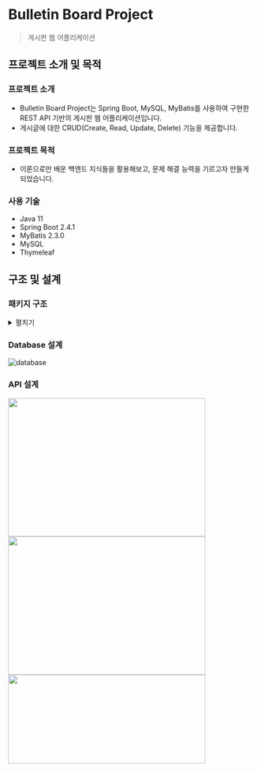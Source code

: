 # Bulletin Board Project

> 게시판 웹 어플리케이션

## 프로젝트 소개 및 목적

### 프로젝트 소개
+ Bulletin Board Project는 Spring Boot, MySQL, MyBatis를 사용하여 구현한 REST API 기반의 게시판 웹 어플리케이션입니다. 
+ 게시글에 대한 CRUD(Create, Read, Update, Delete) 기능을 제공합니다.

### 프로젝트 목적
+ 이론으로만 배운 백엔드 지식들을 활용해보고, 문제 해결 능력을 기르고자 만들게 되었습니다.

### 사용 기술
+ Java 11
+ Spring Boot 2.4.1
+ MyBatis 2.3.0
+ MySQL
+ Thymeleaf

## 구조 및 설계

### 패키지 구조
<details>
<summary>펼치기</summary>

```
💾src
 ┣ 📁main
 ┃ ┣ 📁java
 ┃ ┃ ┗ 📁com.soo0.bulletin_board
 ┃ ┃ ┃ ┗ 📄BulletinBoardApplication
 ┃ ┃ ┃ ┗ 📁controller
 ┃ ┃ ┃ ┃ ┗ 📄BoardController
 ┃ ┃ ┃ ┃ ┗ 📄PostController
 ┃ ┃ ┃ ┃ ┗ 📄UserController
 ┃ ┃ ┃ ┃ ┗ 📄PageController
 ┃ ┃ ┃ ┗ 📁domain
 ┃ ┃ ┃ ┃ ┗ 📁dto
 ┃ ┃ ┃ ┃ ┃ ┗ 📄LoginRequest
 ┃ ┃ ┃ ┃ ┃ ┗ 📄SignupRequest
 ┃ ┃ ┃ ┃ ┃ ┗ 📄PostListRequest
 ┃ ┃ ┃ ┃ ┃ ┗ 📄PostSaveRequest
 ┃ ┃ ┃ ┃ ┃ ┗ 📄PostListResponse
 ┃ ┃ ┃ ┃ ┃ ┗ 📄PostResponse
 ┃ ┃ ┃ ┃ ┗ 📁vo
 ┃ ┃ ┃ ┃ ┃ ┗ 📄Board
 ┃ ┃ ┃ ┃ ┃ ┗ 📄BoardInfo
 ┃ ┃ ┃ ┃ ┃ ┗ 📄Post
 ┃ ┃ ┃ ┃ ┃ ┗ 📄PostInfo
 ┃ ┃ ┃ ┃ ┃ ┗ 📄User
 ┃ ┃ ┃ ┃ ┃ ┗ 📄UserInfo
 ┃ ┃ ┃ ┗ 📁exception
 ┃ ┃ ┃ ┃ ┗ 📄BoardNotFoundException
 ┃ ┃ ┃ ┃ ┗ 📄DataModificationException
 ┃ ┃ ┃ ┃ ┗ 📄DuplicateUserException
 ┃ ┃ ┃ ┃ ┗ 📄PostNotFoundException
 ┃ ┃ ┃ ┃ ┗ 📄UserNotFoundException
 ┃ ┃ ┃ ┃ ┗ 📄ErrorCode
 ┃ ┃ ┃ ┃ ┗ 📄ErrorCodeSupport
 ┃ ┃ ┃ ┃ ┗ 📄ErrorResponse
 ┃ ┃ ┃ ┃ ┗ 📄ExceptionControllerAdvice
 ┃ ┃ ┃ ┗ 📁mapper
 ┃ ┃ ┃ ┃ ┗ 📄BoardMapper
 ┃ ┃ ┃ ┃ ┗ 📄PostMapper
 ┃ ┃ ┃ ┃ ┗ 📄UserMapper
 ┃ ┃ ┃ ┗ 📁service
 ┃ ┃ ┃ ┃ ┗ 📄BoardService
 ┃ ┃ ┃ ┃ ┗ 📄BoardServiceImpl
 ┃ ┃ ┃ ┃ ┗ 📄PostService
 ┃ ┃ ┃ ┃ ┗ 📄PostServiceImpl
 ┃ ┃ ┃ ┃ ┗ 📄UserService
 ┃ ┃ ┃ ┃ ┗ 📄UserServiceImpl
 ┃ ┃ ┃ ┃ ┗ 📄SpringSecurityConfig
 ┃ ┣ 📁resources
 ┃ ┃ ┗ 📁mybatis
 ┃ ┃ ┃ ┗ 📁mapper
 ┃ ┃ ┃ ┃ ┗ 📄boardMapper.xml
 ┃ ┃ ┃ ┃ ┗ 📄postMapper.xml
 ┃ ┃ ┃ ┃ ┗ 📄userMapper.xml
 ┃ ┃ ┃ ┗ 📄mybatis-config.xml
 ┃ ┃ ┗ 📁static.assets
 ┃ ┃ ┃ ┗ 📁css
 ┃ ┃ ┃ ┗ 📁js.jquery
 ┃ ┃ ┗ 📁templates
 ┃ ┃ ┃ ┗ 📁fragments
 ┃ ┃ ┃ ┗ 📁views
 ┃ ┃ ┗ 📄application.yml
 ┃ ┃ ┗ 📁Resource Bundle 'messages'
 ┃ ┃ ┃ ┗ 📄messages.properties
 ┗ ┗ ┗ ┗ 📄messages_ko_KR.properties
 ```
</details>

### Database 설계
![database](https://user-images.githubusercontent.com/50361496/222459419-b0b8c404-9e5b-47d6-a6ff-81bc4e9eefcd.png)

### API 설계
<image src="https://user-images.githubusercontent.com/50361496/222447771-a2a1fb65-176c-4fff-92cf-9d38f219268f.png" width="400" height="280" />
<image src="https://user-images.githubusercontent.com/50361496/222448801-69fad92e-86b5-4565-a1c9-0ec21cf12223.png" width="400" height="280" />
<image src="https://user-images.githubusercontent.com/50361496/222449157-5ea94919-6ba7-4138-9877-a4bf0ef4e0ed.png" width="400" height="180" />
